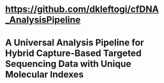 # https://github.com/dkleftogi/cfDNA_AnalysisPipeline

# A Universal Analysis Pipeline for Hybrid Capture-Based Targeted Sequencing Data with Unique Molecular Indexes 